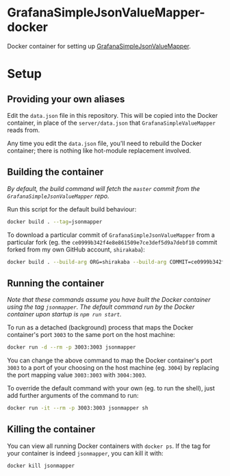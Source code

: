 # GrafanaSimpleJsonValueMapper-docker
Docker container for setting up [GrafanaSimpleJsonValueMapper](https://github.com/CymaticLabs/GrafanaSimpleJsonValueMapper).

# Setup

## Providing your own aliases

Edit the `data.json` file in this repository. This will be copied into the Docker container, in place of the `server/data.json` that `GrafanaSimpleValueMapper` reads from.

Any time you edit the `data.json` file, you'll need to rebuild the Docker container; there is nothing like hot-module replacement involved.

## Building the container

*By default, the build command will fetch the `master` commit from the `GrafanaSimpleJsonValueMapper` repo.*

Run this script for the default build behaviour:

```sh
docker build . --tag=jsonmapper
```

To download a particular commit of `GrafanaSimpleJsonValueMapper` from a particular fork (eg. the `ce0999b342f4e8e861509e7ce3def5d9a7debf10` commit forked from my own GitHub account, `shirakaba`):

```sh
docker build . --build-arg ORG=shirakaba --build-arg COMMIT=ce0999b342f4e8e861509e7ce3def5d9a7debf10 --tag=jsonmapper
```

## Running the container

*Note that these commands assume you have built the Docker container using the tag `jsonmapper`. The default command run by the Docker container upon startup is `npm run start`.*

To run as a detached (background) process that maps the Docker container's port `3003` to the same port on the host machine:

```sh
docker run -d --rm -p 3003:3003 jsonmapper
```

You can change the above command to map the Docker container's port `3003` to a port of your choosing on the host machine (eg. `3004`) by replacing the port mapping value `3003:3003` with `3004:3003`.

To override the default command with your own (eg. to run the shell), just add further arguments of the command to run:

```sh
docker run -it --rm -p 3003:3003 jsonmapper sh
```

## Killing the container

You can view all running Docker containers with `docker ps`. If the tag for your container is indeed `jsonmapper`, you can kill it with:

```sh
docker kill jsonmapper
```
